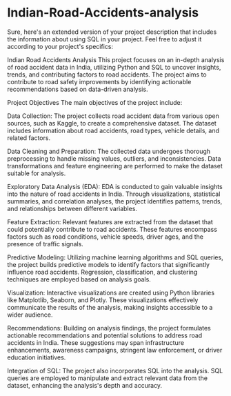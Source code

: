 # Indian-Road-Accidents-analysis

Sure, here's an extended version of your project description that includes the information about using SQL in your project. Feel free to adjust it according to your project's specifics:

Indian Road Accidents Analysis
This project focuses on an in-depth analysis of road accident data in India, utilizing Python and SQL to uncover insights, trends, and contributing factors to road accidents. The project aims to contribute to road safety improvements by identifying actionable recommendations based on data-driven analysis.

Project Objectives
The main objectives of the project include:

Data Collection: The project collects road accident data from various open sources, such as Kaggle, to create a comprehensive dataset. The dataset includes information about road accidents, road types, vehicle details, and related factors.

Data Cleaning and Preparation: The collected data undergoes thorough preprocessing to handle missing values, outliers, and inconsistencies. Data transformations and feature engineering are performed to make the dataset suitable for analysis.

Exploratory Data Analysis (EDA): EDA is conducted to gain valuable insights into the nature of road accidents in India. Through visualizations, statistical summaries, and correlation analyses, the project identifies patterns, trends, and relationships between different variables.

Feature Extraction: Relevant features are extracted from the dataset that could potentially contribute to road accidents. These features encompass factors such as road conditions, vehicle speeds, driver ages, and the presence of traffic signals.

Predictive Modeling: Utilizing machine learning algorithms and SQL queries, the project builds predictive models to identify factors that significantly influence road accidents. Regression, classification, and clustering techniques are employed based on analysis goals.

Visualization: Interactive visualizations are created using Python libraries like Matplotlib, Seaborn, and Plotly. These visualizations effectively communicate the results of the analysis, making insights accessible to a wider audience.

Recommendations: Building on analysis findings, the project formulates actionable recommendations and potential solutions to address road accidents in India. These suggestions may span infrastructure enhancements, awareness campaigns, stringent law enforcement, or driver education initiatives.

Integration of SQL: The project also incorporates SQL into the analysis. SQL queries are employed to manipulate and extract relevant data from the dataset, enhancing the analysis's depth and accuracy.
